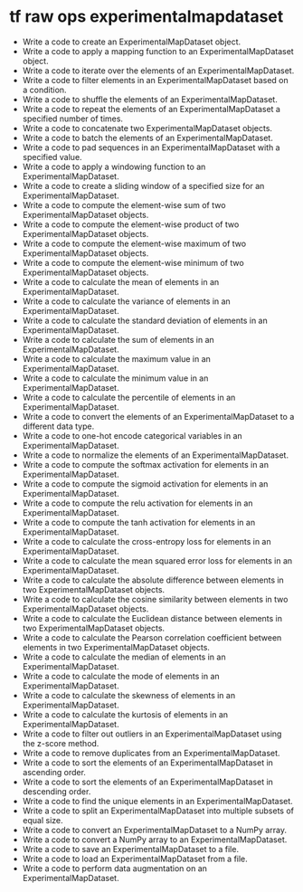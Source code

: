 # tf raw ops experimentalmapdataset

- Write a code to create an ExperimentalMapDataset object.
- Write a code to apply a mapping function to an ExperimentalMapDataset object.
- Write a code to iterate over the elements of an ExperimentalMapDataset.
- Write a code to filter elements in an ExperimentalMapDataset based on a condition.
- Write a code to shuffle the elements of an ExperimentalMapDataset.
- Write a code to repeat the elements of an ExperimentalMapDataset a specified number of times.
- Write a code to concatenate two ExperimentalMapDataset objects.
- Write a code to batch the elements of an ExperimentalMapDataset.
- Write a code to pad sequences in an ExperimentalMapDataset with a specified value.
- Write a code to apply a windowing function to an ExperimentalMapDataset.
- Write a code to create a sliding window of a specified size for an ExperimentalMapDataset.
- Write a code to compute the element-wise sum of two ExperimentalMapDataset objects.
- Write a code to compute the element-wise product of two ExperimentalMapDataset objects.
- Write a code to compute the element-wise maximum of two ExperimentalMapDataset objects.
- Write a code to compute the element-wise minimum of two ExperimentalMapDataset objects.
- Write a code to calculate the mean of elements in an ExperimentalMapDataset.
- Write a code to calculate the variance of elements in an ExperimentalMapDataset.
- Write a code to calculate the standard deviation of elements in an ExperimentalMapDataset.
- Write a code to calculate the sum of elements in an ExperimentalMapDataset.
- Write a code to calculate the maximum value in an ExperimentalMapDataset.
- Write a code to calculate the minimum value in an ExperimentalMapDataset.
- Write a code to calculate the percentile of elements in an ExperimentalMapDataset.
- Write a code to convert the elements of an ExperimentalMapDataset to a different data type.
- Write a code to one-hot encode categorical variables in an ExperimentalMapDataset.
- Write a code to normalize the elements of an ExperimentalMapDataset.
- Write a code to compute the softmax activation for elements in an ExperimentalMapDataset.
- Write a code to compute the sigmoid activation for elements in an ExperimentalMapDataset.
- Write a code to compute the relu activation for elements in an ExperimentalMapDataset.
- Write a code to compute the tanh activation for elements in an ExperimentalMapDataset.
- Write a code to calculate the cross-entropy loss for elements in an ExperimentalMapDataset.
- Write a code to calculate the mean squared error loss for elements in an ExperimentalMapDataset.
- Write a code to calculate the absolute difference between elements in two ExperimentalMapDataset objects.
- Write a code to calculate the cosine similarity between elements in two ExperimentalMapDataset objects.
- Write a code to calculate the Euclidean distance between elements in two ExperimentalMapDataset objects.
- Write a code to calculate the Pearson correlation coefficient between elements in two ExperimentalMapDataset objects.
- Write a code to calculate the median of elements in an ExperimentalMapDataset.
- Write a code to calculate the mode of elements in an ExperimentalMapDataset.
- Write a code to calculate the skewness of elements in an ExperimentalMapDataset.
- Write a code to calculate the kurtosis of elements in an ExperimentalMapDataset.
- Write a code to filter out outliers in an ExperimentalMapDataset using the z-score method.
- Write a code to remove duplicates from an ExperimentalMapDataset.
- Write a code to sort the elements of an ExperimentalMapDataset in ascending order.
- Write a code to sort the elements of an ExperimentalMapDataset in descending order.
- Write a code to find the unique elements in an ExperimentalMapDataset.
- Write a code to split an ExperimentalMapDataset into multiple subsets of equal size.
- Write a code to convert an ExperimentalMapDataset to a NumPy array.
- Write a code to convert a NumPy array to an ExperimentalMapDataset.
- Write a code to save an ExperimentalMapDataset to a file.
- Write a code to load an ExperimentalMapDataset from a file.
- Write a code to perform data augmentation on an ExperimentalMapDataset.